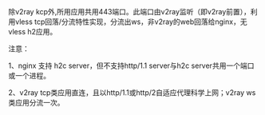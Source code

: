 除v2ray kcp外,所用应用共用443端口。此端口由v2ray监听（即v2ray前置），利用vless tcp回落/分流特性实现，分流出ws，非v2ray的web回落给nginx，无vless h2应用。

注意：

1、nginx 支持 h2c server，但不支持http/1.1 server与h2c server共用一个端口或一个进程。

2、v2ray tcp类应用直连，且以http/1.1或http/2自适应代理科学上网；v2ray ws类应用分流一次。
